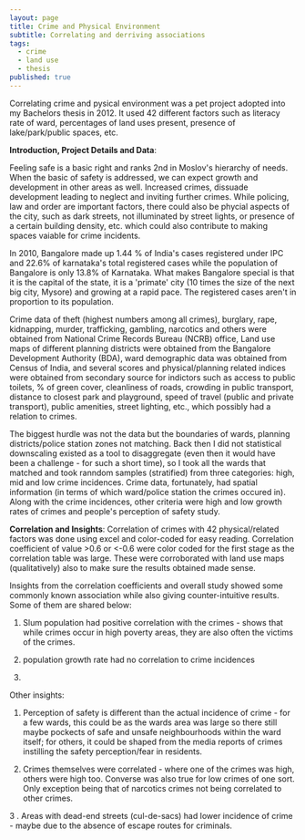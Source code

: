 ```yaml
---
layout: page
title: Crime and Physical Environment
subtitle: Correlating and derriving associations
tags:
  - crime
  - land use
  - thesis
published: true
---
```


Correlating crime and pysical environment was a pet project adopted into my Bachelors thesis in 2012. It used 42 different factors such as literacy rate of ward, percentages of land uses present, presence of lake/park/public spaces, etc. 

**Introduction, Project Details and Data**:

Feeling safe is a basic right and ranks 2nd in Moslov's hierarchy of needs. When the basic of safety is addressed, we can expect growth and development in other areas as well. Increased crimes, dissuade development leading to neglect and inviting further crimes. While policing, law and order are important factors, there could also be phycial aspects of the city, such as dark streets, not illuminated by street lights, or presence of a certain building density, etc. which could also contribute to making spaces vaiable for crime incidents.

In 2010, Bangalore made up 1.44 % of India's cases registered under IPC and 22.6% of karnataka's total registered cases while the population of Bangalore is only 13.8% of Karnataka. What makes Bangalore special is that it is the capital of the state, it is a 'primate' city (10 times the size of the next big city, Mysore) and growing at a rapid pace. The registered cases aren't in proportion to its population. 

Crime data of theft (highest numbers among all crimes), burglary, rape, kidnapping, murder, trafficking, gambling, narcotics and others were obtained from National Crime Records Bureau (NCRB) office, Land use maps of different planning districts were obtained from the Bangalore Development Authority (BDA), ward demographic data was obtained from Census of India, and several scores and physical/planning related indices were obtained from secondary source for indictors such as access to public toilets, % of green cover, cleanliness of roads, crowding in public transport, distance to closest park and playground, speed of travel (public and private transport), public amenities, street lighting, etc., which possibly had a relation to crimes. 

The biggest hurdle was not the data but the boundaries of wards, planning districts/police station zones not matching. Back then I did not statistical downscaling existed as a tool to disaggregate (even then it would have been a challenge - for such a short time), so I took all the wards that matched and took ranndom samples (stratified) from three categories: high, mid and low crime incidences. Crime data, fortunately, had spatial information (in terms of which ward/police station the crimes occured in). Along with the crime incidences, other criteria were high and low growth rates of crimes and people's perception of safety study. 

**Correlation and Insights**:
Correlation of crimes with 42 physical/related factors was done using excel and color-coded for easy reading. Correlation coefficient of value >0.6 or <-0.6 were color coded for the first stage as the correlation table was large. These were corroborated with land use maps (qualitatively) also to make sure the results obtained made sense. 

Insights from the correlation coefficients and overall study showed some commonly known association while also giving counter-intuitive results. Some of them are shared below:

1. Slum population had positive correlation with the crimes - shows that while crimes occur in high poverty areas, they are also often the victims of the crimes. 

2. population growth rate had no correlation to crime incidences

3. 


Other insights:

1. Perception of safety is different than the actual incidence of crime - for a few wards, this could be as the wards area was large so there still maybe pockects of safe and unsafe neighbourhoods within the ward itself; for others, it could be shaped from the media reports of crimes instilling the safety perception/fear in residents. 

2. Crimes themselves were correlated - where one of the crimes was high, others were high too. Converse was also true for low crimes of one sort. Only exception being that of narcotics crimes not being correlated to other crimes. 

3 . Areas with dead-end streets (cul-de-sacs) had lower incidence of crime - maybe due to the absence of escape routes for criminals. 